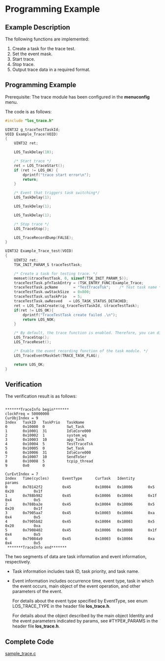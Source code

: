 # Programming Example<a name="EN-US_TOPIC_0312244428"></a>

## Example Description<a name="en-us_topic_0278792249_section1259791613416"></a>

The following functions are implemented:

1.  Create a task for the trace test.
2.  Set the event mask.
3.  Start trace.
4.  Stop trace.
5.  Output trace data in a required format.

## Programming Example<a name="en-us_topic_0278792249_section183663491786"></a>

Prerequisite: The trace module has been configured in the  **menuconfig**  menu.

The code is as follows:

```c
#include "los_trace.h"

UINT32 g_traceTestTaskId;
VOID Example_Trace(VOID)
{
    UINT32 ret;

    LOS_TaskDelay(10);

    /* Start trace */
    ret = LOS_TraceStart();
    if (ret != LOS_OK) {
        dprintf("trace start error\n");
        return;
    }

    /* Event that triggers task switching*/
    LOS_TaskDelay(1);

    LOS_TaskDelay(1);

    LOS_TaskDelay(1);

    /* Stop trace */
    LOS_TraceStop();

    LOS_TraceRecordDump(FALSE);
}

UINT32 Example_Trace_test(VOID)
{
    UINT32 ret;
    TSK_INIT_PARAM_S traceTestTask;

    /* Create a task for testing trace. */
    memset(&traceTestTask, 0, sizeof(TSK_INIT_PARAM_S));
    traceTestTask.pfnTaskEntry = (TSK_ENTRY_FUNC)Example_Trace;
    traceTestTask.pcName       = "TestTraceTsk";    /* Test task name */
    traceTestTask.uwStackSize  = 0x800;
    traceTestTask.usTaskPrio   = 5;
    traceTestTask.uwResved   = LOS_TASK_STATUS_DETACHED;
    ret = LOS_TaskCreate(&g_traceTestTaskId, &traceTestTask);
    if(ret != LOS_OK){
        dprintf("TraceTestTask create failed .\n");
        return LOS_NOK;
    }

    /* By default, the trace function is enabled. Therefore, you can disable the trace function, clear the buffer, and then restart the trace function. */
    LOS_TraceStop();
    LOS_TraceReset();

    /* Enable the event recording function of the task module. */
    LOS_TraceEventMaskSet(TRACE_TASK_FLAG);

    return LOS_OK;
}
```

## Verification<a name="en-us_topic_0278792249_section375141581110"></a>

The verification result is as follows:

```
 
*******TraceInfo begin*******
clockFreq = 50000000
CurObjIndex = 9
Index   TaskID   TaskPrio   TaskName 
0       0x10000  0          Swt_Task
1       0x10001  31         IdleCore000
2       0x10002  1          system_wq
3       0x10003  10         app_Task
4       0x10004  5          TestTraceTsk
5       0x10005  0          Swt_Task
6       0x10006  31         IdleCore000
7       0x10007  10         SendToSer
8       0x10008  5          tcpip_thread
9       0x0      0          

CurEvtIndex = 7
Index   Time(cycles)      EventType      CurTask   Identity      params    
0       0x78142f2         0x45           0x10004   0x10006       0x5          0x20         0x1f         
1       0x788b982         0x45           0x10006   0x10004       0x1f         0x4          0x5          
2       0x788ba2e         0x45           0x10004   0x10006       0x5          0x20         0x1f         
3       0x7905aa7         0x45           0x10003   0x10004       0xa          0x4          0x5          
4       0x7905b82         0x45           0x10004   0x10003       0x5          0x20         0xa          
5       0x7908402         0x45           0x10006   0x10008       0x1f         0x4          0x5          
6       0x79084a9         0x45           0x10003   0x10004       0xa          0x4          0x5   
 *******TraceInfo end*******
```

The two segments of data are task information and event information, respectively.

-   Task information includes task ID, task priority, and task name.
-   Event information includes occurrence time, event type, task in which the event occurs, main object of the event operation, and other parameters of the event.

    For details about the event type specified by EventType, see enum LOS\_TRACE\_TYPE in the header file  **los\_trace.h**.

    For details about the object described by the main object Identity and the event parameters indicated by params, see \#TYPE\#\_PARAMS in the header file  **los\_trace.h**.


## Complete Code<a name="en-us_topic_0278792249_section122211829161211"></a>

[sample\_trace.c](resource/sample_trace.c)

